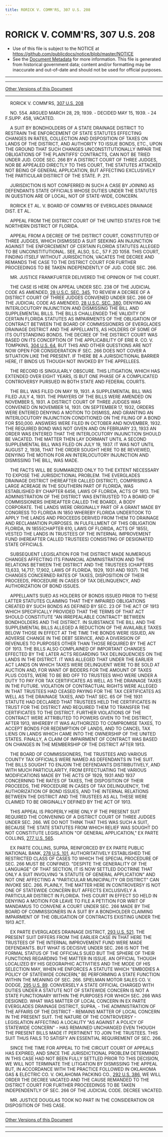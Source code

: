 ```yaml
---
title: RORICK V. COMM'RS, 307 U.S. 208
---
```


# RORICK V. COMM'RS, 307 U.S. 208

* Use of this file is subject to the NOTICE at https://github.com/publicdocs/notice/blob/master/NOTICE
* See the [Document Metadata](../../../index.md) for more information.
  This file is generated from historical government data; content and/or formatting may be inaccurate and out-of-date and should not be used for official purposes.

----------
----------

[Other Versions of this Document](https://publicdocs.github.io/go/links?ns=uslm-x&ref=%2Fus%2Fcourts%2Fscotus%2FusReporter%2F307%2F208)

----------

    RORICK V. COMM'RS, [307 U.S. 208][/us/courts/scotus/usReporter/307/208]

    NO. 554.  ARGUED MARCH 28, 29, 1939.  - DECIDED MAY 15, 1939.  - 24 F.SUPP.  458, VACATED.

    A SUIT BY BONDHOLDERS OF A STATE DRAINAGE DISTRICT TO RESTRAIN THE ENFORCEMENT OF STATE STATUTES EFFECTING CHANGES IN RATES, COLLECTION AND DISPOSITION OF TAXES ON LANDS OF THE DISTRICT, AND AUTHORITY TO ISSUE BONDS, ETC., UPON THE GROUND THAT SUCH CHANGES UNCONSTITUTIONALLY IMPAIR THE OBLIGATIONS OF THE PLAINTIFFS' CONTRACTS, CAN NOT BE TRIED UNDER JUD.  CODE SEC. 266 BY A DISTRICT COURT OF THREE JUDGES, NOR BE APPEALED DIRECTLY TO THIS COURT, THE STATUTES ATTACKED NOT BEING OF GENERAL APPLICATION, BUT AFFECTING EXCLUSIVELY THE PARTICULAR DISTRICT OF THE STATE.  P. 211.

    JURISDICTION IS NOT CONFERRED IN SUCH A CASE BY JOINING AS DEFENDANTS STATE OFFICIALS WHOSE DUTIES UNDER THE STATUTES IN QUESTION ARE OF LOCAL, NOT OF STATE-WIDE, CONCERN.

    RORICK ET AL. V. BOARD OF COMM'RS OF EVERGLADES DRAINAGE DIST.  ET AL.

    APPEAL FROM THE DISTRICT COURT OF THE UNITED STATES FOR THE NORTHERN DISTRICT OF FLORIDA.

    APPEAL FROM A DECREE OF THE DISTRICT COURT, CONSTITUTED OF THREE JUDGES, WHICH DISMISSED A SUIT SEEKING AN INJUNCTION AGAINST THE ENFORCEMENT OF CERTAIN FLORIDA STATUTES ALLEGED TO BE UNCONSTITUTIONAL.  SEE, ALSO, S.C., 57 F.2D 1058.  THIS COURT, FINDING ITSELF WITHOUT JURISDICTION, VACATES THE DECREE AND REMANDS THE CASE TO THE DISTRICT COURT FOR FURTHER PROCEEDINGS TO BE TAKEN INDEPENDENTLY OF JUD.  CODE SEC. 266.

    MR. JUSTICE FRANKFURTER DELIVERED THE OPINION OF THE COURT.

    THE CASE IS HERE ON APPEAL UNDER SEC. 238 OF THE JUDICIAL CODE AS AMENDED, [28 U.S.C. SEC. 345][/us/usc/t28/s345], TO REVIEW A DECREE OF A DISTRICT COURT OF THREE JUDGES CONVENED UNDER SEC. 266 OF THE JUDICIAL CODE AS AMENDED, [28 U.S.C. SEC. 380][/us/usc/t28/s380], DENYING AN INTERLOCUTORY INJUNCTION AND DISMISSING THE BILL AND SUPPLEMENTAL BILLS.  THE BILLS CHALLENGED THE VALIDITY OF CERTAIN FLORIDA STATUTES AS IMPAIRMENTS OF THE OBLIGATION OF CONTRACT BETWEEN THE BOARD OF COMMISSIONERS OF EVERGLADES DRAINAGE DISTRICT AND THE APPELLANTS, AS HOLDERS OF SOME OF ITS OUTSTANDING BONDS.  THE DECREE OF THE DISTRICT COURT WAS BASED ON ITS CONCEPTION OF THE APPLICABILITY OF ERIE R. CO. V. TOMPKINS, [304 U.S. 64][/us/courts/scotus/usReporter/304/64], BUT THIS AND OTHER QUESTIONS ARE NOT NOW OPEN FOR CONSIDERATION IF SEC. 266 DOES NOT COVER A SITUATION LIKE THE PRESENT.  IF THERE BE A JURISDICTIONAL BARRIER HERE, IT BINDS US THOUGH NOT INVOKED BY THE APPELLEES.

    THE RECORD IS SINGULARLY OBSCURE.  THIS LITIGATION, WHICH HAS EXTENDED OVER EIGHT YEARS, IS BUT ONE PHASE OF A COMPLICATED CONTROVERSY PURSUED IN BOTH STATE AND FEDERAL COURTS.

    THE BILL WAS FILED ON MAY 19, 1931.  A SUPPLEMENTAL BILL WAS FILED JULY 4, 1931.  THE PRAYERS OF THE BILLS WERE AMENDED ON NOVEMBER 5, 1931.  A DISTRICT COURT OF THREE JUDGES WAS CONVENED ON NOVEMBER 14, 1931.  ON SEPTEMBER 17, 1932, ORDERS WERE ENTERED DENYING A MOTION TO DISMISS, AND GRANTING AN INTERLOCUTORY INJUNCTION CONDITIONED ON THE FILING OF A BOND FOR $50,000.  ANSWERS WERE FILED IN OCTOBER AND NOVEMBER, 1932.  THE REQUIRED BOND WAS NOT GIVEN AND ON FEBRUARY 23, 1933 AN ORDER WAS ENTERED THAT THE INTERLOCUTORY INJUNCTION SHOULD BE VACATED.  THE MATTER THEN LAY DORMANT UNTIL A SECOND SUPPLEMENTAL BILL WAS FILED ON JULY 19, 1937.  IT WAS NOT UNTIL AUGUST 2, 1938, THAT THE ORDER SOUGHT HERE TO BE REVIEWED, DENYING THE MOTION FOR AN INTERLOCUTORY INJUNCTION AND DISMISSING THE BILL, WAS MADE.

    THE FACTS WILL BE SUMMARIZED ONLY TO THE EXTENT NECESSARY TO EXPOSE THE JURISDICTIONAL PROBLEM.  THE EVERGLADES DRAINAGE DISTRICT (HEREAFTER CALLED DISTRICT), COMPRISING A LARGE ACREAGE IN THE SOUTHERN PART OF FLORIDA, WAS ESTABLISHED BY CHAPTER 6456, LAWS OF FLORIDA, ACTS OF 1913.  THE ADMINISTRATION OF THE DISTRICT WAS ENTRUSTED TO A BOARD OF COMMISSIONERS (HEREAFTER CALLED THE BOARD), A BODY CORPORATE.  THE LANDS WERE ORIGINALLY PART OF A GRANT MADE BY CONGRESS TO FLORIDA IN 1850 WHEREBY FLORIDA UNDERTOOK TO APPLY THE LANDS AND PROCEEDS DERIVED FROM THEM TO DRAINAGE AND RECLAMATION PURPOSES.  IN FULFILLMENT OF THIS OBLIGATION FLORIDA, IN 1855(CHAPTER 610, LAWS OF FLORIDA, ACTS OF 1855), VESTED THE LANDS IN TRUSTEES OF THE INTERNAL IMPROVEMENT FUND (HEREAFTER CALLED TRUSTEES) CONSISTING OF DESIGNATED STATE OFFICIALS.

    SUBSEQUENT LEGISLATION FOR THE DISTRICT MADE NUMEROUS CHANGES AFFECTING ITS FINANCIAL ADMINISTRATION AND THE RELATIONS BETWEEN THE DISTRICT AND THE TRUSTEES (CHAPTERS 13,633, 14,717; 17,902, LAWS OF FLORIDA, 1929, 1931 AND 1937).  THE CHANGES CONCERNED RATES OF TAXES, DISPOSITION OF THEIR PROCEEDS, PROCEDURE IN CASES OF TAX DELINQUENCY, AND AUTHORIZATION OF BOND ISSUES.

    APPELLANTS SUED AS HOLDERS OF BONDS ISSUED PRIOR TO THESE LATTER STATUTES CLAIMING THAT THEY IMPAIRED OBLIGATIONS CREATED BY SUCH BONDS AS DEFINED BY SEC. 23 OF THE ACT OF 1913 WHICH SPECIFICALLY PROVIDED THAT THE TERMS OF THAT ACT SHOULD CONSTITUTE "AN IRREPEALABLE CONTRACT" BETWEEN BONDHOLDERS AND THE DISTRICT.  IN SUBSTANCE THE BILL AND THE SUPPLEMENTAL BILLS ALLEGED A REDUCTION OF THE AVAILABLE TAXES BELOW THOSE IN EFFECT AT THE TIME THE BONDS WERE ISSUED, AN ADVERSE CHANGE IN THE DEBT SERVICE, AND A DIVERSION OF REVENUES TO PURPOSES OTHER THAN THOSE REQUIRED BY THE ACT OF 1913.  THE BILLS ALSO COMPLAINED OF IMPORTANT CHANGES EFFECTED BY THE LATER ACTS REGARDING TAX DELINQUENCIES ON THE LANDS IN THE DISTRICT.  IT WAS ALLEGED THAT UNDER THE EARLIER ACT LANDS ON WHICH TAXES WERE DELINQUENT WERE TO BE SOLD AT AUCTION AND, FOR WANT OF BIDDERS FOR THE AMOUNT OF TAXES PLUS COSTS, WERE TO BE BID OFF TO TRUSTEES WHO WERE UNDER A DUTY TO PAY FOR TAX CERTIFICATES AS WELL AS THE DRAINAGE TAXES IN THE FUTURE.  VIOLATION OF CONTRACTUAL RIGHTS WERE ALLEGED IN THAT TRUSTEES HAD CEASED PAYING FOR THE TAX CERTIFICATES AS WELL AS THE DRAINAGE TAXES, AND THAT SEC. 65 OF THE 1931 STATUTE HAD DECLARED THAT TRUSTEES HELD THE CERTIFICATES IN TRUST FOR THE DISTRICT AND REQUIRED THEM TO TRANSFER THE CERTIFICATES TO THE DISTRICT.  FURTHER VIOLATIONS OF THE CONTRACT WERE ATTRIBUTED TO POWERS GIVEN TO THE DISTRICT, AFTER 1913, WHEREBY IT WAS AUTHORIZED TO COMPROMISE TAXES, TO ACCEPT BONDS FOR REDEMPTION OF LANDS, AND TO CANCEL TAX LIENS ON LANDS WHICH CAME INTO THE OWNERSHIP OF THE UNITED STATES.  FINALLY, A CLAIM OF IMPAIRMENT OF CONTRACT WAS BASED ON CHANGES IN THE MEMBERSHIP OF THE DISTRICT AFTER 1913.

    THE BOARD OF COMMISSIONERS, THE TRUSTEES AND VARIOUS COUNTY TAX OFFICIALS WERE NAMED AS DEFENDANTS IN THE SUIT.  THE BILLS SOUGHT TO ENJOIN THE DEFENDANTS DISTRIBUTIVELY, AND WITH MUCH PARTICULARITY, FROM EFFECTUATING THE VARIOUS MODIFICATIONS MADE BY THE ACTS OF 1929, 1931 AND 1937 CONCERNING THE RATES OF TAXES, THE DISPOSITION OF THEIR PROCEEDS, THE PROCEDURE IN CASES OF TAX DELINQUENCY, THE AUTHORIZATION OF BOND ISSUES, AND THE INTERNAL RELATIONS BETWEEN THE DISTRICT AND THE TRUSTEES AS ALL THESE WERE CLAIMED TO BE ORIGINALLY DEFINED BY THE ACT OF 1913.

    THIS APPEAL IS PROPERLY HERE ONLY IF THE PRESENT SUIT REQUIRED THE CONVENING OF A DISTRICT COURT OF THREE JUDGES UNDER SEC. 266.  WE DO NOT THINK THAT THIS WAS SUCH A SUIT, BECAUSE THE STATE STATUTES FROM WHICH RELIEF WAS SOUGHT DO NOT CONSTITUTE LEGISLATION "OF GENERAL APPLICATION," EX PARTE COLLINS, [277 U.S. 565][/us/courts/scotus/usReporter/277/565].

    EX PARTE COLLINS, SUPRA, REINFORCED BY EX PARTE PUBLIC NATIONAL BANK, [278 U.S. 101][/us/courts/scotus/usReporter/278/101], AUTHORITATIVELY ESTABLISHED THE RESTRICTED CLASS OF CASES TO WHICH THE SPECIAL PROCEDURE OF SEC. 266 MUST BE CONFINED.  "DESPITE THE GENERALITY OF THE LANGUAGE" OF THAT SECTION, IT IS NOW SETTLED DOCTRINE THAT ONLY A SUIT INVOLVING "A STATUTE OF GENERAL APPLICATION" AND NOT ONE AFFECTING A "PARTICULAR MUNICIPALITY OR DISTRICT" CAN INVOKE SEC. 266.  PLAINLY, THE MATTER HERE IN CONTROVERSY IS NOT ONE OF STATEWIDE CONCERN BUT AFFECTS EXCLUSIVELY A PARTICULAR DISTRICT IN FLORIDA.  THIS COURT IN EFFECT SO HELD IN DENYING A MOTION FOR LEAVE TO FILE A PETITION FOR WRIT OF MANDAMUS TO CONVENE A COURT UNDER SEC. 266 MADE BY THE BOARD OF COMMISSIONERS IN A SUIT BY A BONDHOLDER CLAIMING IMPAIRMENT OF THE OBLIGATION OF CONTRACTS EXISTING UNDER THE 1913 ACT.

    EX PARTE EVERGLADES DRAINAGE DISTRICT, [293 U.S. 521][/us/courts/scotus/usReporter/293/521].  THE PRESENT SUIT DIFFERS FROM THE EARLIER CASE IN THAT HERE THE TRUSTEES OF THE INTERNAL IMPROVEMENT FUND WERE MADE DEFENDANTS.  BUT WHAT IS DECISIVE UNDER SEC. 266 IS NOT THE FORMAL STATUS OF THE OFFICIALS SUED BUT THE SPHERE OF THEIR FUNCTIONS REGARDING THE MATTER IN ISSUE.  AN OFFICIAL THOUGH LOCALIZED BY HIS GEOGRAPHIC ACTIVITIES AND THE MODE OF HIS SELECTION MAY, WHEN HE ENFORCES A STATUTE WHICH "EMBODIES A POLICY OF STATEWIDE CONCERN," BE PERFORMING A STATE FUNCTION WITHIN THE MEANING OF SEC. 266.  SPIELMAN MOTOR SALES CO. V. DODGE, [295 U.S. 89][/us/courts/scotus/usReporter/295/89].  CONVERSELY A STATE OFFICIAL CHARGED WITH DUTIES UNDER A STATUTE NOT OF STATEWIDE CONCERN IS NOT A STATE FUNCTIONARY WITHIN THE PURPOSES FOR WHICH SEC. 266 WAS DESIGNED.  WHAT WAS MATTER OF LOCAL CONCERN IN EX PARTE EVERGLADES DRAINAGE DISTRICT, SUPRA, - THE ADMINISTRATION OF THE AFFAIRS OF THE DISTRICT - REMAINS MATTER OF LOCAL CONCERN IN THE PRESENT SUIT.  THE NATURE OF THE CONTROVERSY - LEGISLATION AFFECTING A LOCALITY "AS AGAINST A POLICY OF STATEWIDE CONCERN" - HAS REMAINED UNCHANGED EVEN THOUGH THE PRESENT BILLS MADE IT PERTINENT TO JOIN THE TRUSTEES.  THIS SUIT THUS FAILS TO SATISFY AN ESSENTIAL REQUIREMENT OF SEC. 266.

    SINCE THE TIME FOR APPEAL TO THE CIRCUIT COURT OF APPEALS HAS EXPIRED, AND SINCE THE JURISDICTIONAL PROBLEM DETERMINED IN THIS CASE HAD NOT BEEN FULLY SETTLED PRIOR TO THIS DECISION, WE WILL NOT TERMINATE THE LITIGATION BY DISMISSING THE APPEAL BUT, IN ACCORDANCE WITH THE PRACTICE FOLLOWED IN OKLAHOMA GAS & ELECTRIC CO. V. OKLAHOMA PACKING CO., [292 U.S. 386][/us/courts/scotus/usReporter/292/386], WE WILL ORDER THE DECREE VACATED AND THE CAUSE REMANDED TO THE DISTRICT COURT FOR FURTHER PROCEEDINGS TO BE TAKEN INDEPENDENTLY OF SEC. 266 OF THE JUDICIAL CODE.  DECREE VACATED.

    MR. JUSTICE DOUGLAS TOOK NO PART IN THE CONSIDERATION OR DISPOSITION OF THIS CASE.

----------

[Other Versions of this Document](https://publicdocs.github.io/go/links?ns=uslm-x&ref=%2Fus%2Fcourts%2Fscotus%2FusReporter%2F307%2F208)

----------
----------

[/us/courts/scotus/usReporter/307/208]: https://publicdocs.github.io/go/links?ns=uslm-x&ref=%2Fus%2Fcourts%2Fscotus%2FusReporter%2F307%2F208
[/us/usc/t28/s345]: https://publicdocs.github.io/go/links?ns=uslm&ref=%2Fus%2Fusc%2Ft28%2Fs345
[/us/usc/t28/s380]: https://publicdocs.github.io/go/links?ns=uslm&ref=%2Fus%2Fusc%2Ft28%2Fs380
[/us/courts/scotus/usReporter/304/64]: https://publicdocs.github.io/go/links?ns=uslm-x&ref=%2Fus%2Fcourts%2Fscotus%2FusReporter%2F304%2F64
[/us/courts/scotus/usReporter/277/565]: https://publicdocs.github.io/go/links?ns=uslm-x&ref=%2Fus%2Fcourts%2Fscotus%2FusReporter%2F277%2F565
[/us/courts/scotus/usReporter/278/101]: https://publicdocs.github.io/go/links?ns=uslm-x&ref=%2Fus%2Fcourts%2Fscotus%2FusReporter%2F278%2F101
[/us/courts/scotus/usReporter/293/521]: https://publicdocs.github.io/go/links?ns=uslm-x&ref=%2Fus%2Fcourts%2Fscotus%2FusReporter%2F293%2F521
[/us/courts/scotus/usReporter/295/89]: https://publicdocs.github.io/go/links?ns=uslm-x&ref=%2Fus%2Fcourts%2Fscotus%2FusReporter%2F295%2F89
[/us/courts/scotus/usReporter/292/386]: https://publicdocs.github.io/go/links?ns=uslm-x&ref=%2Fus%2Fcourts%2Fscotus%2FusReporter%2F292%2F386



